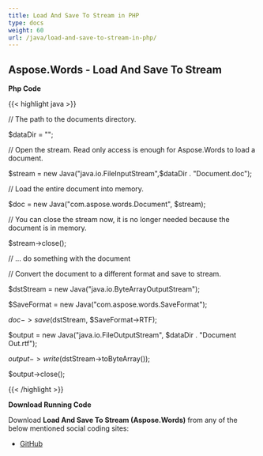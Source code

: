 ```yaml
---
title: Load And Save To Stream in PHP
type: docs
weight: 60
url: /java/load-and-save-to-stream-in-php/
---
```


## **Aspose.Words - Load And Save To Stream**
**Php Code**

{{< highlight java >}}

 // The path to the documents directory.

$dataDir = "";

// Open the stream. Read only access is enough for Aspose.Words to load a document.

$stream = new Java("java.io.FileInputStream",$dataDir . "Document.doc");

// Load the entire document into memory.

$doc = new Java("com.aspose.words.Document", $stream);

// You can close the stream now, it is no longer needed because the document is in memory.

$stream->close();

// ... do something with the document

// Convert the document to a different format and save to stream.

$dstStream = new Java("java.io.ByteArrayOutputStream");

$SaveFormat = new Java("com.aspose.words.SaveFormat");

$doc->save($dstStream, $SaveFormat->RTF);

$output = new Java("java.io.FileOutputStream", $dataDir . "Document Out.rtf");

$output->write($dstStream->toByteArray());

$output->close();


{{< /highlight >}}

**Download Running Code**

Download **Load And Save To Stream (Aspose.Words)** from any of the below mentioned social coding sites:

- [GitHub](https://github.com/aspose-words/Aspose.Words-for-Java/blob/master/Plugins/Aspose_Words_Java_for_PHP/src/quickstart/loadandsavetostream/php/LoadAndSaveToStream.php)
